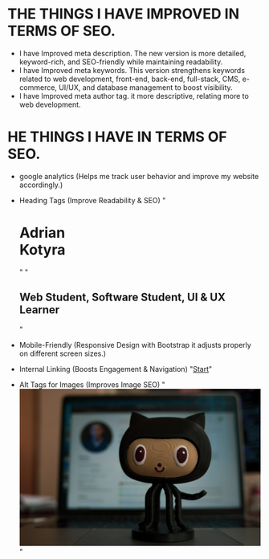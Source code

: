 
# THE THINGS I HAVE IMPROVED IN TERMS OF SEO.

- I have Improved meta description. The new version is more detailed, keyword-rich, and SEO-friendly while maintaining readability.
- I have Improved meta keywords. This version strengthens keywords related to web development, front-end, back-end, full-stack, CMS, e-commerce, UI/UX, and database management to boost visibility.
- I have Improved meta author tag.  it more descriptive, relating more to web development.

# HE THINGS I HAVE IN TERMS OF SEO.

- google analytics (Helps me track user behavior and improve my website accordingly.)
<script async src="https://www.googletagmanager.com/gtag/js?id=G-Z9CXDLECBD"></script>
<script>
  window.dataLayer = window.dataLayer || [];
  function gtag(){dataLayer.push(arguments);}
  gtag('js', new Date());
  gtag('config', 'G-Z9CXDLECBD');
</script>
- Heading Tags (Improve Readability & SEO)
"<h1>Adrian <br> Kotyra</h1>"
"<h2 class="rotate">Web Student, Software Student, UI &AMP; UX Learner</h2>"

- Mobile-Friendly (Responsive Design with Bootstrap it adjusts properly on different screen sizes.)
- Internal Linking (Boosts Engagement & Navigation) 
"<a href="#work" class="btn btn-default smoothScroll wow fadeInUp" data-wow-delay="1s">Start</a>"
- Alt Tags for Images (Improves Image SEO)
"<img src="images/git.jpg" class="img-responsive" alt="GitHub profile link">"
